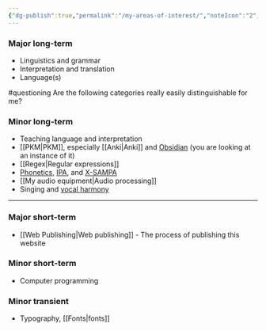 ```yaml
---
{"dg-publish":true,"permalink":"/my-areas-of-interest/","noteIcon":"2","created":"","updated":""}
---
```


### Major long-term
- Linguistics and grammar
- Interpretation and translation
- Language(s)

#questioning Are the following categories really easily distinguishable for me?

### Minor long-term
- Teaching language and interpretation
- [[PKM\|PKM]], especially [[Anki\|Anki]] and [Obsidian](https://obsidian.md/) (you are looking at an instance of it)
- [[Regex\|Regular expressions]]
- [Phonetics](https://en.wikipedia.org/wiki/Phonetics), [IPA](https://en.wikipedia.org/wiki/International_Phonetic_Alphabet), and [X-SAMPA](https://en.wikipedia.org/wiki/X-SAMPA)
- [[My audio equipment\|Audio processing]]
- Singing and [vocal harmony](https://en.wikipedia.org/wiki/Vocal_harmony)

---
### Major short-term
- [[Web Publishing\|Web publishing]] - The process of publishing this website

### Minor short-term
- Computer programming

### Minor transient
- Typography, [[Fonts\|fonts]]
